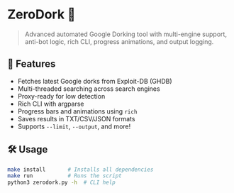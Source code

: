 # ZeroDork 🔎

> Advanced automated Google Dorking tool with multi-engine support, anti-bot logic, rich CLI, progress animations, and output logging.

## 🚀 Features

- Fetches latest Google dorks from Exploit-DB (GHDB)
- Multi-threaded searching across search engines
- Proxy-ready for low detection
- Rich CLI with argparse
- Progress bars and animations using `rich`
- Saves results in TXT/CSV/JSON formats
- Supports `--limit`, `--output`, and more!

## 🛠️ Usage

```bash
make install       # Installs all dependencies
make run           # Runs the script
python3 zerodork.py -h  # CLI help
